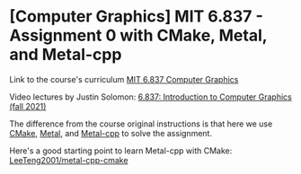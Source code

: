 # [Computer Graphics] MIT 6.837 - Assignment 0 with CMake, Metal, and Metal-cpp

Link to the course's curriculum [MIT 6.837 Computer Graphics](https://ocw.mit.edu/courses/6-837-computer-graphics-fall-2012/pages/assignments/)

Video lectures by Justin Solomon: [6.837: Introduction to Computer Graphics (fall 2021)](https://www.youtube.com/playlist?list=PLQ3UicqQtfNtqt2yL3KgKV-yn0NEPbRVi) 

The difference from the course original instructions is that here we use [CMake](https://cmake.org/), [Metal](https://developer.apple.com/metal/), and [Metal-cpp](https://developer.apple.com/metal/cpp/) to solve the assignment.

Here's a good starting point to learn Metal-cpp with CMake: [LeeTeng2001/metal-cpp-cmake](https://github.com/LeeTeng2001/metal-cpp-cmake)